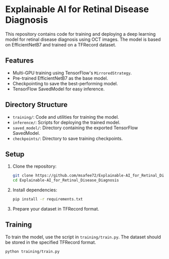 # Explainable AI for Retinal Disease Diagnosis

This repository contains code for training and deploying a deep learning model for retinal disease diagnosis using OCT images. The model is based on EfficientNetB7 and trained on a TFRecord dataset.

## Features

- Multi-GPU training using TensorFlow's `MirroredStrategy`.
- Pre-trained EfficientNetB7 as the base model.
- Checkpointing to save the best-performing model.
- TensorFlow SavedModel for easy inference.

## Directory Structure

- `training/`: Code and utilities for training the model.
- `inference/`: Scripts for deploying the trained model.
- `saved_model/`: Directory containing the exported TensorFlow SavedModel.
- `checkpoints/`: Directory to save training checkpoints.

## Setup

1. Clone the repository:

    ```bash
    git clone https://github.com/msafee72/Explainable-AI_for_Retinal_Disease_Diagnosis.git
    cd Explainable-AI_for_Retinal_Disease_Diagnosis
    ```

2. Install dependencies:

    ```bash
    pip install -r requirements.txt
    ```

3. Prepare your dataset in TFRecord format.

## Training

To train the model, use the script in `training/train.py`. The dataset should be stored in the specified TFRecord format.

```bash
python training/train.py
